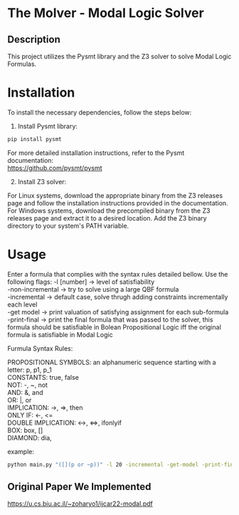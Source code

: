 
# The Molver - Modal Logic Solver
## Description
This project utilizes the Pysmt library and the Z3 solver to solve Modal Logic Formulas.

# Installation
To install the necessary dependencies, follow the steps below:  

1. Install Pysmt library:  

```bash
pip install pysmt
```  
For more detailed installation instructions, refer to the Pysmt documentation:  
https://github.com/pysmt/pysmt  

2. Install Z3 solver:  

For Linux systems, download the appropriate binary from the Z3 releases page and follow the installation instructions provided in the documentation.
For Windows systems, download the precompiled binary from the Z3 releases page and extract it to a desired location. Add the Z3 binary directory to your system's PATH variable.
# Usage
Enter a formula that complies with the syntax rules detailed bellow.
Use the following flags:
-l [number] -> level of satisfiability  
-non-incremental -> try to solve using a large QBF formula  
-incremental -> default case, solve thrugh adding constraints incrementally each level  
-get model -> print valuation of satisfying assignment for each sub-formula  
-print-final -> print the final formula that was passed to the solver, this formula should be satisfiable in Bolean Propositional Logic iff the original formula is satisfiable in Modal Logic  

Furmula Syntax Rules:  

PROPOSITIONAL SYMBOLS: an alphanumeric sequence starting with a letter: p, p1, p_1  
CONSTANTS: true, false  
NOT: -, ~, not  
AND: &, and  
OR: |, or  
IMPLICATION: ->, =>, then  
ONLY IF: <-, <=  
DOUBLE IMPLICATION: <->, <=>, ifonlyif  
BOX: box, []  
DIAMOND: dia, <index>  

example:  
```bash
python main.py "([](p or ~p))" -l 20 -incremental -get-model -print-final
```  

## Original Paper We Implemented
https://u.cs.biu.ac.il/~zoharyo1/ijcar22-modal.pdf
